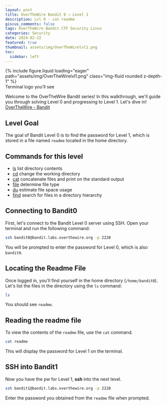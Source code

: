 ```yaml
---
layout: post
title: OverTheWire Bandit 0 → Level 1
description: Lvl 0 - cat readme 
giscus_comments: false
tags: OverTheWire Bandit CTF Security Linux
categories: Security 
date: 2024-02-22
featured: true
thumbnail: assets/img/OverTheWirelvl1.png
toc:
  sidebar: left
---
```


<div class="row mt-3">
    <div class="col-sm mt-3 mt-md-0">
        {% include figure.liquid loading="eager" path="assets/img/OverTheWirelvl1.png" class="img-fluid rounded z-depth-1" %}
    </div>
</div>
<div class="caption">
    Terminal logo you'll see
</div>


Welcome to the OverTheWire Bandit series! In this walkthrough, we'll guide you through solving Level 0 and progressing to Level 1. Let's dive in! [OverTheWire - Bandit](https://overthewire.org/wargames/bandit/bandit1.html)

## Level Goal

The goal of Bandit Level 0 is to find the password for Level 1, which is stored in a file named `readme` located in the home directory.

## Commands for this level

- [ls](https://man7.org/linux/man-pages/man1/ls.1.html) list directory contents
- [cd](https://man7.org/linux/man-pages/man1/cd.1p.html) change the working directory
- [cat](https://man7.org/linux/man-pages/man1/cat.1.html) concatenate files and print on the standard output
- [file](https://man7.org/linux/man-pages/man1/file.1.html) determine file type
- [du](https://man7.org/linux/man-pages/man1/du.1.htmlu) estimate file space usage
- [find](https://man7.org/linux/man-pages/man1/find.1.html) search for files in a directory hierarchy

## Connecting to Bandit0

First, let's connect to the Bandit Level 0 server using SSH. Open your terminal and run the following command:

```bash
ssh bandit0@bandit.labs.overthewire.org -p 2220
```
You will be prompted to enter the password for Level 0, which is also `bandit0`.

## Locating the Readme File

Once logged in, you'll find yourself in the home directory (`/home/bandit0`). Let's list the files in the directory using the `ls` command:

```bash
ls
```
You should see `readme`.

## Reading the readme file

To view the contents of the `readme` file, use the `cat` command.

```bash
cat readme
```
This will display the password for Level 1 on the terminal.

## SSH into Bandit1

Now you have the pw for Level 1, **ssh** into the next level.

```bash
ssh bandit1@bandit.labs.overthewire.org -p 2220
```
Enter the password you obtained from the `readme` file when prompted.


